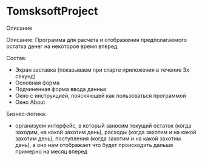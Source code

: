 # TomsksoftProject

Описание

Описание: Программа для расчета и отображения предполагаемого остатка денег на некоторое время вперед

Состав:
- Экран заставка (показываем при старте приложения в течение 3х секунд)
- Основная форма
- Подчиненная форма ввода данных
- Окно с инструкцией, поясняющей как пользоваться программой
- Окно About

Бизнес-логика:
- организуем интерфейс, в который заносим текущий остаток (когда заходим, на какой захотим день), 
расходы (когда захотим и на какой захотим день), поступления (когда захотим и на какой захотим день), 
а оно нам отображает что будет происходить дальше примерно на месяц вперед
